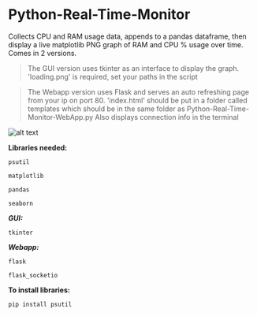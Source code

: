 # Python-Real-Time-Monitor

Collects CPU and RAM usage data, appends to a pandas dataframe, 
then display a live matplotlib PNG graph of RAM and CPU % usage over time.
Comes in 2 versions.

>The GUI version uses tkinter as an interface to display the graph.
>'loading.png' is required, set your paths in the script 

>The Webapp version uses Flask and serves an auto refreshing page from your ip on port 80.
>'index.html' should be put in a folder called templates which should be in
>the same folder as Python-Real-Time-Monitor-WebApp.py
>Also displays connection info in the terminal


![alt text](https://github.com/BobbyLeonard/Python-Utilisation-Monitor/blob/master/sns.jpg)

**Libraries needed:**
  
    psutil
  
    matplotlib
  
    pandas
  
    seaborn
  
***GUI:***

    tkinter

***Webapp:***

    flask

    flask_socketio
  
**To install libraries:** 

    pip install psutil
